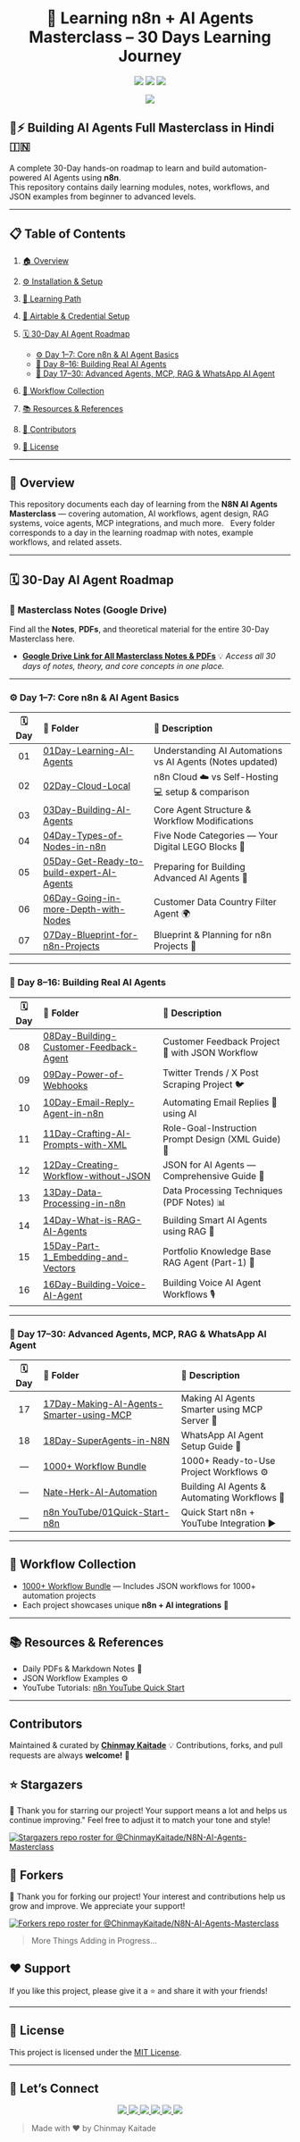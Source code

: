 <h1 align="center">🤖 Learning n8n + AI Agents Masterclass – 30 Days Learning Journey</h1>

<p align="center">
  <img src="https://img.shields.io/github/stars/ChinmayKaitade/N8N-AI-Agents-Masterclass?style=for-the-badge&color=yellow" />
  <img src="https://img.shields.io/github/forks/ChinmayKaitade/N8N-AI-Agents-Masterclass?style=for-the-badge&color=blue" />
  <img src="https://img.shields.io/github/issues/ChinmayKaitade/N8N-AI-Agents-Masterclass?style=for-the-badge&color=orange" />
  <p align="center">
  <img src="https://img.shields.io/github/stars/ChinmayKaitade/N8N-AI-Agents-Masterclass?style=social" />
</p>
</p>

## 🤖⚡ Building AI Agents Full Masterclass in Hindi 🇮🇳

A complete 30-Day hands-on roadmap to learn and build automation-powered AI Agents using **n8n**.  
This repository contains daily learning modules, notes, workflows, and JSON examples from beginner to advanced levels.

---

## 📋 **Table of Contents**

1. [🏠 Overview](README.md)
2. [⚙️ Installation & Setup](./01Installation-Setup.md)
3. [🧭 Learning Path](./02Learning-Path.md)
4. [🔑 Airtable & Credential Setup](./03Airtable-n8n-Credential-Setup.md)
5. [🗓️ 30-Day AI Agent Roadmap](#30-day-ai-agent-roadmap)

   - [⚙️ Day 1–7: Core n8n & AI Agent Basics](#️-day-1–7-core-n8n--ai-agent-basics)
   - [🤖 Day 8–16: Building Real AI Agents](#-day-8–16-building-real-ai-agents)
   - [🧠 Day 17–30: Advanced Agents, MCP, RAG & WhatsApp AI Agent](#-day-17–30-advanced-agents-mcp-rag--whatsapp-ai-agent)

6. [💼 Workflow Collection](#workflow-collection)
7. [📚 Resources & References](#resources--references)
8. [👥 Contributors](#contributors)
9. [📜 License](#license)

---

## 🧠 Overview

This repository documents each day of learning from the **N8N AI Agents Masterclass** — covering automation, AI workflows, agent design, RAG systems, voice agents, MCP integrations, and much more.  
Every folder corresponds to a day in the learning roadmap with notes, example workflows, and related assets.

---

## 🗓️ **30-Day AI Agent Roadmap**

### 📝 **Masterclass Notes (Google Drive)**

Find all the **Notes**, **PDFs**, and theoretical material for the entire 30-Day Masterclass here.

- [**Google Drive Link for All Masterclass Notes & PDFs**](https://drive.google.com/drive/u/0/folders/1hmuRYKAoRpiudk6SRtdFO8BaC170rdd-) 💡 _Access all 30 days of notes, theory, and core concepts in one place._

---

### ⚙️ Day 1–7: Core n8n & AI Agent Basics

| 🗓️ Day | 📁 Folder                                                                                                                                                    | 🧠 Description                                            |
| :----: | :----------------------------------------------------------------------------------------------------------------------------------------------------------- | :-------------------------------------------------------- |
|   01   | [01Day-Learning-AI-Agents](https://github.com/ChinmayKaitade/N8N-AI-Agents-Masterclass/tree/main/01Day-Learning-AI-Agents)                                   | Understanding AI Automations vs AI Agents (Notes updated) |
|   02   | [02Day-Cloud-Local](https://github.com/ChinmayKaitade/N8N-AI-Agents-Masterclass/tree/main/02Day-Cloud-Local)                                                 | n8n Cloud ☁️ vs Self-Hosting 💻 setup & comparison        |
|   03   | [03Day-Building-AI-Agents](https://github.com/ChinmayKaitade/N8N-AI-Agents-Masterclass/tree/main/03Day-Building-AI-Agents)                                   | Core Agent Structure & Workflow Modifications             |
|   04   | [04Day-Types-of-Nodes-in-n8n](https://github.com/ChinmayKaitade/N8N-AI-Agents-Masterclass/tree/main/04Day-Types-of-Nodes-in-n8n)                             | Five Node Categories — Your Digital LEGO Blocks 🧩        |
|   05   | [05Day-Get-Ready-to-build-expert-AI-Agents](https://github.com/ChinmayKaitade/N8N-AI-Agents-Masterclass/tree/main/05Day-Get-Ready-to-build-expert-AI-Agents) | Preparing for Building Advanced AI Agents 🚀              |
|   06   | [06Day-Going-in-more-Depth-with-Nodes](https://github.com/ChinmayKaitade/N8N-AI-Agents-Masterclass/tree/main/06Day-Going-in-more-Depth-with-Nodes)           | Customer Data Country Filter Agent 🌍                     |
|   07   | [07Day-Blueprint-for-n8n-Projects](https://github.com/ChinmayKaitade/N8N-AI-Agents-Masterclass/tree/main/07Day-Blueprint-for-n8n-Projects)                   | Blueprint & Planning for n8n Projects 🧭                  |

---

### 🤖 Day 8–16: Building Real AI Agents

| 🗓️ Day | 📁 Folder                                                                                                                                              | 🧠 Description                                     |
| :----: | :----------------------------------------------------------------------------------------------------------------------------------------------------- | :------------------------------------------------- |
|   08   | [08Day-Building-Customer-Feedback-Agent](https://github.com/ChinmayKaitade/N8N-AI-Agents-Masterclass/tree/main/08Day-Building-Customer-Feedback-Agent) | Customer Feedback Project 💬 with JSON Workflow    |
|   09   | [09Day-Power-of-Webhooks](https://github.com/ChinmayKaitade/N8N-AI-Agents-Masterclass/tree/main/09Day-Power-of-Webhooks)                               | Twitter Trends / X Post Scraping Project 🐦        |
|   10   | [10Day-Email-Reply-Agent-in-n8n](https://github.com/ChinmayKaitade/N8N-AI-Agents-Masterclass/tree/main/10Day-Email-Reply-Agent-in-n8n)                 | Automating Email Replies 📧 using AI               |
|   11   | [11Day-Crafting-AI-Prompts-with-XML](https://github.com/ChinmayKaitade/N8N-AI-Agents-Masterclass/tree/main/11Day-Crafting-AI-Prompts-with-XML)         | Role-Goal-Instruction Prompt Design (XML Guide) 📜 |
|   12   | [12Day-Creating-Workflow-without-JSON](https://github.com/ChinmayKaitade/N8N-AI-Agents-Masterclass/tree/main/12Day-Creating-Workflow-without-JSON)     | JSON for AI Agents — Comprehensive Guide 🧾        |
|   13   | [13Day-Data-Processing-in-n8n](https://github.com/ChinmayKaitade/N8N-AI-Agents-Masterclass/tree/main/13Day-Data-Processing-in-n8n)                     | Data Processing Techniques (PDF Notes) 📊          |
|   14   | [14Day-What-is-RAG-AI-Agents](https://github.com/ChinmayKaitade/N8N-AI-Agents-Masterclass/tree/main/14Day-What-is-RAG-AI-Agents)                       | Building Smart AI Agents using RAG 🧩              |
|   15   | [15Day-Part-1_Embedding-and-Vectors](https://github.com/ChinmayKaitade/N8N-AI-Agents-Masterclass/tree/main/15Day-Part-1_Embedding-and-Vectors)         | Portfolio Knowledge Base RAG Agent (Part-1) 💼     |
|   16   | [16Day-Building-Voice-AI-Agent](https://github.com/ChinmayKaitade/N8N-AI-Agents-Masterclass/tree/main/16Day-Building-Voice-AI-Agent)                   | Building Voice AI Agent Workflows 🎙️               |

---

### 🧠 Day 17–30: Advanced Agents, MCP, RAG & WhatsApp AI Agent

| 🗓️ Day | 📁 Folder                                                                                                                                                  | 🧠 Description                               |
| :----: | :--------------------------------------------------------------------------------------------------------------------------------------------------------- | :------------------------------------------- |
|   17   | [17Day-Making-AI-Agents-Smarter-using-MCP](https://github.com/ChinmayKaitade/N8N-AI-Agents-Masterclass/tree/main/17Day-Making-AI-Agents-Smarter-using-MCP) | Making AI Agents Smarter using MCP Server 🧩 |
|   18   | [18Day-SuperAgents-in-N8N](https://github.com/ChinmayKaitade/N8N-AI-Agents-Masterclass/tree/main/18Day-SuperAgents-in-N8N)                                 | WhatsApp AI Agent Setup Guide 💬             |
|   —    | [1000+ Workflow Bundle](https://github.com/ChinmayKaitade/N8N-AI-Agents-Masterclass/tree/main/1000%2B%20Workflow%20Bundle)                                 | 1000+ Ready-to-Use Project Workflows ⚙️      |
|   —    | [Nate-Herk-AI-Automation](https://github.com/ChinmayKaitade/N8N-AI-Agents-Masterclass/tree/main/Nate-Herk-AI-Automation)                                   | Building AI Agents & Automating Workflows 🎥 |
|   —    | [n8n YouTube/01Quick-Start-n8n](https://github.com/ChinmayKaitade/N8N-AI-Agents-Masterclass/tree/main/n8n%20YouTube/01Quick-Start-n8n)                     | Quick Start n8n + YouTube Integration ▶️     |

---

## 💼 **Workflow Collection**

- [1000+ Workflow Bundle](https://github.com/ChinmayKaitade/N8N-AI-Agents-Masterclass/tree/main/1000%2B%20Workflow%20Bundle) — Includes JSON workflows for 1000+ automation projects
- Each project showcases unique **n8n + AI integrations** 🔗

---

## 📚 **Resources & References**

- Daily PDFs & Markdown Notes 📘
- JSON Workflow Examples ⚙️
- YouTube Tutorials: [n8n YouTube Quick Start](https://github.com/ChinmayKaitade/N8N-AI-Agents-Masterclass/tree/main/n8n%20YouTube/01Quick-Start-n8n)

---

## Contributors

<!-- ALL-CONTRIBUTORS-LIST:START - Do not remove or modify this section -->
<!-- prettier-ignore-start -->
<!-- markdownlint-disable -->

<!-- markdownlint-restore -->
<!-- prettier-ignore-end -->

<!-- ALL-CONTRIBUTORS-LIST:END -->

Maintained & curated by **[Chinmay Kaitade](https://github.com/ChinmayKaitade)** 💡
Contributions, forks, and pull requests are always **welcome!** 🤝

## ⭐ Stargazers

🌟 Thank you for starring our project! Your support means a lot and helps us continue improving." Feel free to adjust it to match your tone and style!

[![Stargazers repo roster for @ChinmayKaitade/N8N-AI-Agents-Masterclass](https://reporoster.com/stars/ChinmayKaitade/N8N-AI-Agents-Masterclass)](https://github.com/ChinmayKaitade/N8N-AI-Agents-Masterclass/stargazers)

## 🔧 Forkers

🍴 Thank you for forking our project! Your interest and contributions help us grow and improve. We appreciate your support!

[![Forkers repo roster for @ChinmayKaitade/N8N-AI-Agents-Masterclass](https://reporoster.com/forks/ChinmayKaitade/N8N-AI-Agents-Masterclass)](https://github.com/ChinmayKaitade/N8N-AI-Agents-Masterclass/network/members)

> More Things Adding in Progress...

## ❤️ Support

If you like this project, please give it a ⭐ and share it with your friends!

---

## 📄 License

This project is licensed under the [MIT License](./LICENSE).

---

## 🔗 Let’s Connect

<p align="center">
  <a href="https://www.linkedin.com/in/chinmay-sharad-kaitade" target="_blank">
    <img src="https://img.shields.io/badge/LinkedIn-0A66C2?style=for-the-badge&logo=linkedin&logoColor=white" />
  </a>
  <a href="mailto:chinmaykaitade123@gmail.com" target="_blank">
    <img src="https://img.shields.io/badge/Gmail-D14836?style=for-the-badge&logo=gmail&logoColor=white" />
  </a>
  <a href="https://twitter.com/chinmaydotcom" target="_blank">
    <img src="https://img.shields.io/badge/X-000000?style=for-the-badge&logo=twitter&logoColor=white" />
  </a>
  <a href="https://github.com/ChinmayKaitade" target="_blank">
    <img src="https://img.shields.io/badge/GitHub-181717?style=for-the-badge&logo=github&logoColor=white" />
  </a>
  <a href="https://chinmaykaitadeportfolio.vercel.app/" target="_blank">
    <img src="https://img.shields.io/badge/Portfolio-58A6FF?style=for-the-badge&logo=vercel&logoColor=white" />
  </a>
  <a href="https://www.youtube.com/@chinmaykaitade" target="_blank">
    <img src="https://img.shields.io/badge/YouTube-FF0000?style=for-the-badge&logo=youtube&logoColor=white" />
  </a>
</p>

> Made with ❤️ by Chinmay Kaitade
